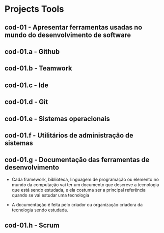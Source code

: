 # Projects Tools

## cod-01 - Apresentar ferramentas usadas no mundo do desenvolvimento de software

## cod-01.a - Github

## cod-01.b - Teamwork

## cod-01.c - Ide

## cod-01.d - Git

## cod-01.e - Sistemas operacionais

## cod-01.f - Utilitários de administração de sistemas

## cod-01.g - Documentação das ferramentas de desenvolvimento

* Cada framework, biblioteca, linguagem de programação ou elemento no mundo da computação vai ter um documento que descreve a tecnologia que está sendo estudada, e ela costuma ser a principal referência quando se vai estudar uma tecnologia

* A documentação é feita pelo criador ou organização criadora da tecnologia sendo estudada.

## cod-01.h - Scrum

